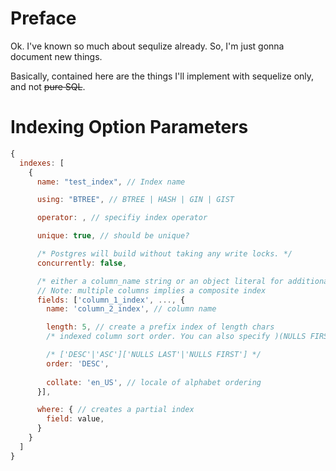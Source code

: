 # Preface
Ok. I've known so much about sequlize already. So, I'm just gonna document new things.

Basically, contained here are the things I'll implement with sequelize only, and not <del>pure SQL</del>.

# Indexing Option Parameters
```js
{
  indexes: [
    {
      name: "test_index", // Index name

      using: "BTREE", // BTREE | HASH | GIN | GIST

      operator: , // specifiy index operator

      unique: true, // should be unique?

      /* Postgres will build without taking any write locks. */
      concurrently: false,

      /* either a column_name string or an object literal for additional parameters */
      // Note: multiple columns implies a composite index
      fields: ['column_1_index', ..., { 
        name: 'column_2_index', // column name

        length: 5, // create a prefix index of length chars
        /* indexed column sort order. You can also specify )(NULLS FIRST | NULLS LAST) to oreder the position of nulls, default is NULLS LAST*/

        /* ['DESC'|'ASC']['NULLS LAST'|'NULLS FIRST'] */
        order: 'DESC',
        
        collate: 'en_US', // locale of alphabet ordering
      }],

      where: { // creates a partial index
        field: value, 
      }
    }
  ]
}
```